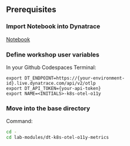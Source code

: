 ## Prerequisites

### Import Notebook into Dynatrace

[Notebook](https://github.com/dynatrace-wwse/enablement-kubernetes-opentelemetry/blob/main/lab-modules/dt-k8s-otel-o11y-metrics/dt-k8s-otel-o11y-metrics_dt_notebook.json)

### Define workshop user variables
In your Github Codespaces Terminal:
```
export DT_ENDPOINT=https://{your-environment-id}.live.dynatrace.com/api/v2/otlp
export DT_API_TOKEN={your-api-token}
export NAME=<INITIALS>-k8s-otel-o11y
```

### Move into the base directory
Command:
```sh
cd -
cd lab-modules/dt-k8s-otel-o11y-metrics
```
